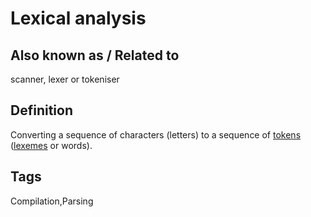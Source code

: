 # Lexical analysis

## Also known as / Related to
scanner, lexer or tokeniser

## Definition
Converting a sequence of characters (letters) to a sequence of [tokens](Token) ([lexemes](Lexeme) or words).

## Tags
Compilation,Parsing


